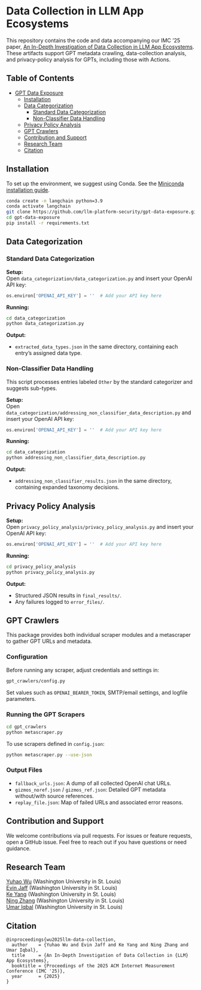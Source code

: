# Data Collection in LLM App Ecosystems

This repository contains the code and data accompanying our IMC ’25 paper, [An In-Depth Investigation of Data Collection in LLM App Ecosystems](https://arxiv.org/abs/2408.13247). These artifacts support GPT metadata crawling, data-collection analysis, and privacy-policy analysis for GPTs, including those with Actions.

## Table of Contents
- [GPT Data Exposure](#openais-gpt-data-exposure-analysis)
  - [Installation](#installation)
  - [Data Categorization](#data-categorization)
    - [Standard Data Categorization](#standard-data-categorization)
    - [Non-Classifier Data Handling](#non-classifier-data-handling)
  - [Privacy Policy Analysis](#privacy-policy-analysis)
  - [GPT Crawlers](#gpt-crawlers)
  - [Contribution and Support](#contribution-and-support)
  - [Research Team](#research-team)
  - [Citation](#citation)

## Installation
To set up the environment, we suggest using Conda. See the [Miniconda installation guide](https://docs.anaconda.com/free/miniconda/miniconda-install/).

```sh
conda create -n langchain python=3.9
conda activate langchain
git clone https://github.com/llm-platform-security/gpt-data-exposure.git
cd gpt-data-exposure
pip install -r requirements.txt
```

## Data Categorization

### Standard Data Categorization
**Setup:**  
Open `data_categorization/data_categorization.py` and insert your OpenAI API key:
```python
os.environ['OPENAI_API_KEY'] = ''  # Add your API key here
```

**Running:**  
```sh
cd data_categorization
python data_categorization.py
```

**Output:**  
- `extracted_data_types.json` in the same directory, containing each entry’s assigned data type.

### Non-Classifier Data Handling
This script processes entries labeled `Other` by the standard categorizer and suggests sub-types.

**Setup:**  
Open `data_categorization/addressing_non_classifier_data_description.py` and insert your OpenAI API key:
```python
os.environ['OPENAI_API_KEY'] = ''  # Add your API key here
```

**Running:**  
```sh
cd data_categorization
python addressing_non_classifier_data_description.py
```

**Output:**  
- `addressing_non_classifier_results.json` in the same directory, containing expanded taxonomy decisions.

## Privacy Policy Analysis

**Setup:**  
Open `privacy_policy_analysis/privacy_policy_analysis.py` and insert your OpenAI API key:
```python
os.environ['OPENAI_API_KEY'] = ''  # Add your API key here
```

**Running:**  
```sh
cd privacy_policy_analysis
python privacy_policy_analysis.py
```

**Output:**  
- Structured JSON results in `final_results/`.  
- Any failures logged to `error_files/`.

## GPT Crawlers

This package provides both individual scraper modules and a metascraper to gather GPT URLs and metadata.

### Configuration
Before running any scraper, adjust credentials and settings in:
```sh
gpt_crawlers/config.py
```
Set values such as `OPENAI_BEARER_TOKEN`, SMTP/email settings, and logfile parameters.

### Running the GPT Scrapers
```sh
cd gpt_crawlers
python metascraper.py
```
To use scrapers defined in `config.json`:
```sh
python metascraper.py --use-json
```

### Output Files
- `fallback_urls.json`: A dump of all collected OpenAI chat URLs.  
- `gizmos_noref.json` / `gizmos_ref.json`: Detailed GPT metadata without/with source references.  
- `replay_file.json`: Map of failed URLs and associated error reasons.  

## Contribution and Support
We welcome contributions via pull requests. For issues or feature requests, open a GitHub issue. Feel free to reach out if you have questions or need guidance.

## Research Team 
[Yuhao Wu](https://yuhao-w.github.io) (Washington University in St. Louis)  
[Evin Jaff](https://evinjaff.github.io/) (Washington University in St. Louis)  
[Ke Yang](https://www.linkedin.com/in/ke-yang-b46432294/) (Washington University in St. Louis)  
[Ning Zhang](https://cybersecurity.seas.wustl.edu/) (Washington University in St. Louis)  
[Umar Iqbal](https://umariqbal.com) (Washington University in St. Louis)  


## Citation
```plaintext
@inproceedings{wu2025llm-data-collection,
  author    = {Yuhao Wu and Evin Jaff and Ke Yang and Ning Zhang and Umar Iqbal},
  title     = {An In-Depth Investigation of Data Collection in {LLM} App Ecosystems},
  booktitle = {Proceedings of the 2025 ACM Internet Measurement Conference (IMC '25)},
  year      = {2025}
}
```
